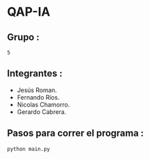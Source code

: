 # QAP-IA
## Grupo :
```
5
```
## Integrantes :
- Jesús Roman.
- Fernando Ríos.
- Nicolas Chamorro.
- Gerardo Cabrera.

## Pasos para correr el programa :

```
python main.py
```




